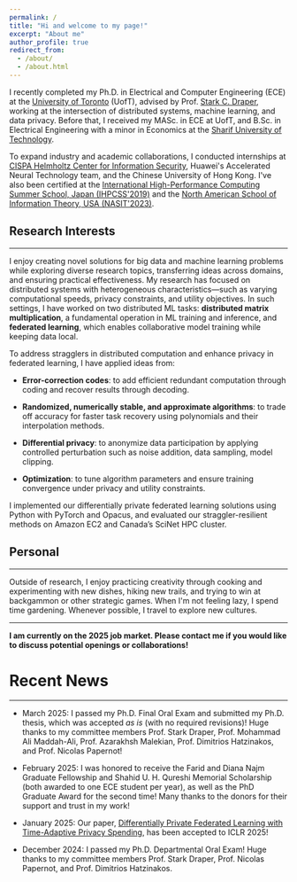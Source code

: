 ```yaml
---
permalink: /
title: "Hi and welcome to my page!"
excerpt: "About me"
author_profile: true
redirect_from: 
  - /about/
  - /about.html
---
```


I recently completed my Ph.D. in Electrical and Computer Engineering (ECE) at the [University of Toronto](https://www.utoronto.ca/) (UofT), advised by Prof. [Stark C. Draper](https://www.ece.utoronto.ca/people/draper-s/), working at the intersection of distributed systems, machine learning, and data privacy. Before that, I received my MASc. in ECE at UofT, and B.Sc. in Electrical Engineering with a minor in Economics at the [Sharif University of Technology](http://www.en.sharif.edu/).

To expand industry and academic collaborations, I conducted internships at [CISPA Helmholtz Center for Information Security](https://sprintml.com/), Huawei's Accelerated Neural Technology team, and the Chinese University of Hong Kong.
I've also been certified at the [International High-Performance Computing Summer School, Japan (IHPCSS'2019)](https://ss19.ihpcss.org/) and the [North American School of Information Theory, USA (NASIT'2023)](https://nasit.seas.upenn.edu/). 


## Research Interests

---

I enjoy creating novel solutions for big data and machine learning problems while exploring diverse research topics, transferring ideas across domains, and ensuring practical effectiveness. My research has focused on distributed systems with heterogeneous characteristics—such as varying computational speeds, privacy constraints, and utility objectives. In such settings, I have worked on two distributed ML tasks: **distributed matrix multiplication**, a fundamental operation in ML training and inference, and **federated learning**, which enables collaborative model training while keeping data local.

To address stragglers in distributed computation and enhance privacy in federated learning, I have applied ideas from:

* **Error-correction codes**: to add efficient redundant computation through coding and recover results through decoding.

* **Randomized, numerically stable, and approximate algorithms**: to trade off accuracy for faster task recovery using polynomials and their interpolation methods.

* **Differential privacy**: to anonymize data participation by applying controlled perturbation such as noise addition, data sampling, model clipping.

* **Optimization**: to tune algorithm parameters and ensure training convergence under privacy and utility constraints.

I implemented our differentially private federated learning solutions using Python with PyTorch and Opacus, and evaluated our straggler-resilient methods on Amazon EC2 and Canada’s SciNet HPC cluster.

## Personal

---

Outside of research, I enjoy practicing creativity through cooking and experimenting with new dishes, hiking new trails, and trying to win at backgammon or other strategic games. When I'm not feeling lazy, I spend time gardening. Whenever possible, I travel to explore new cultures.

---

**I am currently on the 2025 job market. Please contact me if you would like to discuss potential openings or collaborations!**



# Recent News

---

* March 2025: I passed my Ph.D. Final Oral Exam and submitted my Ph.D. thesis, which was accepted *as is* (with no required revisions)! Huge thanks to my committee members Prof. Stark Draper, Prof. Mohammad Ali Maddah-Ali, Prof. Azarakhsh Malekian, Prof. Dimitrios Hatzinakos, and Prof. Nicolas Papernot!

* February 2025: I was honored to receive the Farid and Diana Najm Graduate Fellowship and Shahid U. H. Qureshi Memorial Scholarship (both awarded to one ECE student per year), as well as the PhD Graduate Award for the second time! Many thanks to the donors for their support and trust in my work!

* January 2025: Our paper, [Differentially Private Federated Learning with Time-Adaptive Privacy Spending](https://openreview.net/forum?id=W0nydevOlG&noteId=zEslc0ErHW), has been accepted to ICLR 2025!

* December 2024: I passed my Ph.D. Departmental Oral Exam! Huge thanks to my committee members Prof. Stark Draper, Prof. Nicolas Papernot, and Prof. Dimitrios Hatzinakos.